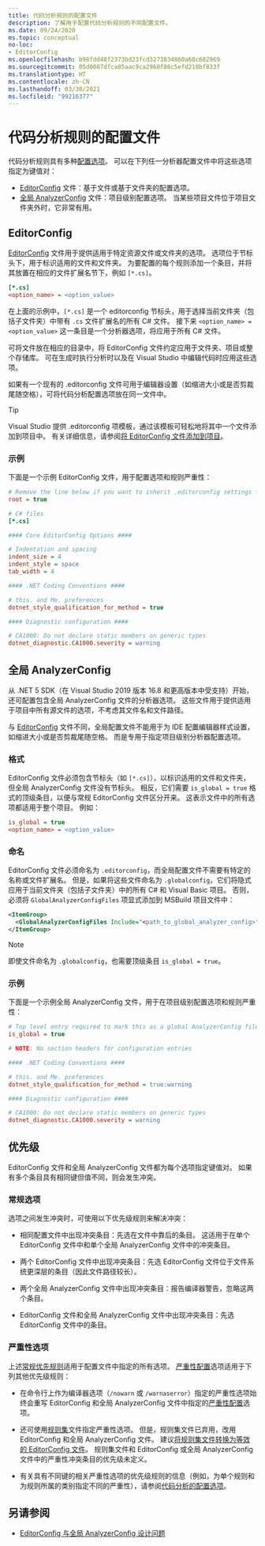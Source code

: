 ```yaml
---
title: 代码分析规则的配置文件
description: 了解用于配置代码分析规则的不同配置文件。
ms.date: 09/24/2020
ms.topic: conceptual
no-loc:
- EditorConfig
ms.openlocfilehash: b98fdd48f2373bd23fcd3273834860a60c682969
ms.sourcegitcommit: 05d0087dfca85aac9ca2960f86c5efd218bf833f
ms.translationtype: HT
ms.contentlocale: zh-CN
ms.lasthandoff: 03/30/2021
ms.locfileid: "99216377"
---
```

# <a name="configuration-files-for-code-analysis-rules"></a>代码分析规则的配置文件

代码分析规则具有多种[配置选项](configuration-options.md)。 可以在下列任一分析器配置文件中将这些选项指定为键值对：

- [EditorConfig](#editorconfig) 文件：基于文件或基于文件夹的配置选项。
- [全局 AnalyzerConfig](#global-analyzerconfig) 文件：项目级别配置选项。 当某些项目文件位于项目文件夹外时，它非常有用。

## EditorConfig

[EditorConfig](/visualstudio/ide/create-portable-custom-editor-options) 文件用于提供适用于特定资源文件或文件夹的选项。 选项位于节标头下，用于标识适用的文件和文件夹。 为要配置的每个规则添加一个条目，并将其放置在相应的文件扩展名节下，例如 `[*.cs]`。

```ini
[*.cs]
<option_name> = <option_value>
```

在上面的示例中，`[*.cs]` 是一个 editorconfig 节标头，用于选择当前文件夹（包括子文件夹）中带有 `.cs` 文件扩展名的所有 C# 文件。 接下来 `<option_name> = <option_value>` 这一条目是一个分析器选项，将应用于所有 C# 文件。

可将文件放在相应的目录中，将 EditorConfig 文件约定应用于文件夹、项目或整个存储库。 可在生成时执行分析时以及在 Visual Studio 中编辑代码时应用这些选项。

如果有一个现有的 .editorconfig 文件可用于编辑器设置（如缩进大小或是否剪裁尾随空格），可将代码分析配置选项放在同一文件中。

> [!TIP]
> Visual Studio 提供 .editorconfig 项模板，通过该模板可轻松地将其中一个文件添加到项目中。 有关详细信息，请参阅[将 EditorConfig 文件添加到项目](/visualstudio/ide/create-portable-custom-editor-options#add-an-editorconfig-file-to-a-project)。

### <a name="example"></a>示例

下面是一个示例 EditorConfig 文件，用于配置选项和规则严重性：

```ini
# Remove the line below if you want to inherit .editorconfig settings from higher directories
root = true

# C# files
[*.cs]

#### Core EditorConfig Options ####

# Indentation and spacing
indent_size = 4
indent_style = space
tab_width = 4

#### .NET Coding Conventions ####

# this. and Me. preferences
dotnet_style_qualification_for_method = true

#### Diagnostic configuration ####

# CA1000: Do not declare static members on generic types
dotnet_diagnostic.CA1000.severity = warning
```

## <a name="global-analyzerconfig"></a>全局 AnalyzerConfig

从 .NET 5 SDK（在 Visual Studio 2019 版本 16.8 和更高版本中受支持）开始，还可配置包含全局 AnalyzerConfig 文件的分析器选项。 这些文件用于提供适用于项目中所有源文件的选项，不考虑其文件名和文件路径。

与 [EditorConfig](#editorconfig) 文件不同，全局配置文件不能用于为 IDE 配置编辑器样式设置，如缩进大小或是否剪裁尾随空格。 而是专用于指定项目级别分析器配置选项。

### <a name="format"></a>格式

EditorConfig 文件必须包含节标头（如 `[*.cs]`），以标识适用的文件和文件夹，但全局 AnalyzerConfig 文件没有节标头。 相反，它们需要 `is_global = true` 格式的顶级条目，以便与常规 EditorConfig 文件区分开来。 这表示文件中的所有选项都适用于整个项目。 例如：

```ini
is_global = true
<option_name> = <option_value>
```

### <a name="naming"></a>命名

EditorConfig 文件必须命名为 `.editorconfig`，而全局配置文件不需要有特定的名称或文件扩展名。 但是，如果将这些文件命名为 `.globalconfig`，它们将隐式应用于当前文件夹（包括子文件夹）中的所有 C# 和 Visual Basic 项目。 否则，必须将 `GlobalAnalyzerConfigFiles` 项显式添加到 MSBuild 项目文件中：

```xml
<ItemGroup>
  <GlobalAnalyzerConfigFiles Include="<path_to_global_analyzer_config>" />
</ItemGroup>
```

> [!NOTE]
> 即使文件命名为 `.globalconfig`，也需要顶级条目 `is_global = true`。

### <a name="example"></a>示例

下面是一个示例全局 AnalyzerConfig 文件，用于在项目级别配置选项和规则严重性：

```ini
# Top level entry required to mark this as a global AnalyzerConfig file
is_global = true

# NOTE: No section headers for configuration entries

#### .NET Coding Conventions ####

# this. and Me. preferences
dotnet_style_qualification_for_method = true:warning

#### Diagnostic configuration ####

# CA1000: Do not declare static members on generic types
dotnet_diagnostic.CA1000.severity = warning
```

## <a name="precedence"></a>优先级

EditorConfig 文件和全局 AnalyzerConfig 文件都为每个选项指定键值对。 如果有多个条目具有相同键但值不同，则会发生冲突。

### <a name="general-options"></a>常规选项

选项之间发生冲突时，可使用以下优先级规则来解决冲突：

- 相同配置文件中出现冲突条目：先选在文件中靠后的条目。 这适用于在单个 EditorConfig 文件中和单个全局 AnalyzerConfig 文件中的冲突条目。

- 两个 EditorConfig 文件中出现冲突条目：先选 EditorConfig 文件位于文件系统更深层的条目（因此文件路径较长）。

- 两个全局 AnalyzerConfig 文件中出现冲突条目：报告编译器警告，忽略这两个条目。

- EditorConfig 文件和全局 AnalyzerConfig 文件中出现冲突条目：先选 EditorConfig 文件中的条目。

### <a name="severity-options"></a>严重性选项

上述[常规优先规则](#general-options)适用于配置文件中指定的所有选项。 [严重性配置](configuration-options.md#severity-level)选项适用于下列其他优先级规则：

- 在命令行上作为编译器选项（`/nowarn` 或 `/warnaserror`）指定的严重性选项始终会重写 EditorConfig 和全局 AnalyzerConfig 文件中指定的[严重性配置](configuration-options.md#severity-level)选项。

- 还可使用[规则集](/visualstudio/code-quality/using-rule-sets-to-group-code-analysis-rules)文件指定严重性选项。 但是，规则集文件已弃用，改用 EditorConfig 和全局 AnalyzerConfig 文件。 建议[将规则集文件转换为等效的 EditorConfig 文件](/visualstudio/code-quality/use-roslyn-analyzers#convert-an-existing-ruleset-file-to-editorconfig-file)。 规则集文件和 EditorConfig 或全局 AnalyzerConfig 文件中的严重性冲突条目的优先级未定义。

- 有关具有不同键的相关严重性选项的优先级规则的信息（例如，为单个规则和为规则所属的类别指定不同的严重性），请参阅[代码分析的配置选项](configuration-options.md#precedence)。

## <a name="see-also"></a>另请参阅

- [EditorConfig 与全局 AnalyzerConfig 设计问题](https://github.com/dotnet/roslyn/issues/47707)
